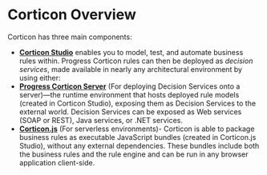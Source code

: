 # Corticon Overview

Corticon has three main components:

- [**Corticon Studio**](https://github.com/notedhelms/docs/blob/main/rule-authoring-and-testing/corticon-studio-basics) enables you to model, test, and automate business rules within. Progress Corticon rules can then be deployed as *decision services*, made available in nearly any architectural environment by using either:
- [**Progress Corticon Server**](https://github.com/notedhelms/docs/blob/main/broken-reference) (For deploying Decision Services onto a server)—the runtime environment that hosts deployed rule models (created in Corticon Studio), exposing them as Decision Services to the external world. Decision Services can be exposed as Web services (SOAP or REST), Java services, or .NET services.
- [**Corticon.js**](https://github.com/notedhelms/docs/blob/main/broken-reference) (For serverless environments)- Corticon is able to package business rules as executable JavaScript bundles (created in Corticon.js Studio), without any external dependencies. These bundles include both the business rules and the rule engine and can be run in any browser application client-side.
